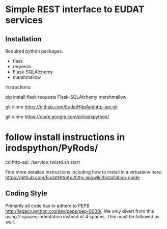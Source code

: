 Simple REST interface to EUDAT services
=======================================

Installation
------------

Required python packages:

- flask
- requests
- Flask-SQLAlchemy
- marshmallow


Instructions:

  pip install flask requests Flask-SQLAlchemy marshmallow

  git clone https://github.com/EudatHttpApi/http-api.git

  git clone https://code.google.com/p/irodspython/
  # follow install instructions in irodspython/PyRods/

  cd http-api
  ./service\_twistd.sh start

Find more detailed instructions including how to install in a virtualenv here:
https://github.com/EudatHttpApi/http-api/wiki/Installation-guide


Coding Style
------------
Primarily all code has to adhere to PEP8 http://legacy.python.org/dev/peps/pep-0008/.
We only divert from this using 2 spaces indentation instead of 4 spaces.
This must be followed as well.

